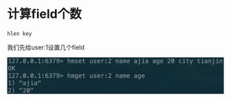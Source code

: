 # 计算field个数

```text
hlen key
```

我们先给user:1设置几个field

![](../../.gitbook/assets/image%20%2863%29.png)

